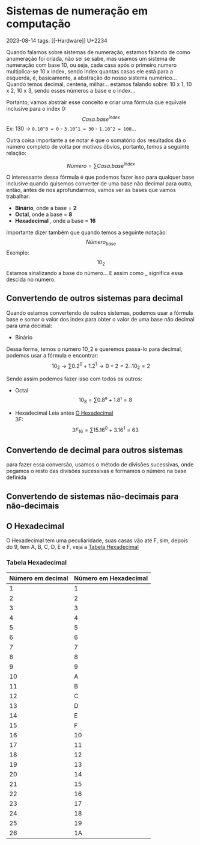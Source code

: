 # Sistemas de numeração em computação
2023-08-14
tags: [[-Hardware]]
U+2234

Quando falamos sobre sistemas de numeração, estamos falando de como anumeração foi criada, não sei se sabe, mas usamos um sistema de numeração com base 10, ou seja, cada casa após o primeiro numero multiplica-se 10 x index, sendo index quantas casas ele está para a esquerda, é, basicamente, a abstração do nosso sistema numérico... Quando temos decimal, centena, milhar... estamos falando sobre: 10 x 1, 10 x 2, 10 x 3, sendo esses números a base e o index... 

Portanto, vamos abstrair esse conceito e criar uma fórmula que equivale inclusive para o index 0:
$$Casa.base^{îndex}$$
Ex: 130 -> `0.10^0 = 0` - `3.10^1 = 30` - `1.10^2 = 100`...

Outra coisa importante a se notar é que o somatório dos resultados dá o número completo de volta por motivos óbvios, portanto, temos a seguinte relação:

$$Número = ∑Casa.base^{îndex}$$

O interessante dessa fórmula é que podemos fazer isso para qualquer base inclusive quando quisemos converter de uma base não decimal para outra, então, antes de nos aprofundarmos, vamos ver as bases que vamos trabalhar:

* **Binário**, onde a base = **2**
* **Octal**, onde a  base = **8**
* **Hexadecimal** , onde a base = **16**

Importante dizer também que quando temos a seguinte notação:
$$ Número_{base}$$
Exemplo: 
$$ 10_{2}$$
Estamos sinalizando a base do número... E assim como _ significa essa descida no número.

## Convertendo de outros sistemas para decimal

Quando estamos convertendo de outros sistemas, podemos usar a fórmula base e somar o valor dos index para obter o valor de uma base não decimal para uma decimal:

* Binário

Dessa forma, temos o número 10_2 e queremos passa-lo para decimal, podemos usar a fórmula e encontrar:
$$ 10_2 → ∑ 0.2^0 + 1.2^1 → 0+2 = 2 ∴ 10_2 = 2$$

Sendo assim podemos fazer isso com todos os outros:

* Octal
$$10_{8} = ∑0.8⁰ + 1.8¹ = 8$$

* Hexadecimal
Leia antes [O Hexadecimal](#O%20Hexadecimal)  
3F:  
$$3F_{16} = ∑15.16^0 + 3.16^1 = 63 $$

## Convertendo de decimal para outros sistemas

para fazer essa conversão, usamos o método de divisões sucessivas, onde pegamos o resto das divisões sucessivas e formamos o número na base definida




## Convertendo de sistemas não-decimais para não-decimais


## O Hexadecimal

O Hexadecimal tem uma peculiaridade, suas casas vão até F, sim, depois do 9, tem A, B, C, D, E e F, veja a [Tabela Hexadecimal](#Tabela%20Hexadecimal) 

### Tabela Hexadecimal

| Número em decimal | Número em Hexadecimal |
| ----------------- | --------------------- |
| 1                 | 1                     |
| 2                 | 2                     |
| 3                 | 3                     |
| 4                 | 4                     |
| 5                 | 5                     |
| 6                 | 6                     |
| 7                 | 7                     |
| 8                 | 8                     |
| 9                 | 9                     |
| 10                | A                     |
| 11                | B                     |
| 12                | C                     |
| 13                | D                     |
| 14                | E                     |
| 15                | F                     |
| 16                | 10                    |
| 17                | 11                    |
| 18                | 12                    |
| 19                | 13                    |
| 20                | 14                    |
| 21                | 15                    |
| 22                | 16                    |
| 23                | 17                    |
| 24                | 18                    |
| 25                | 19                    |
| 26                | 1A                    |


